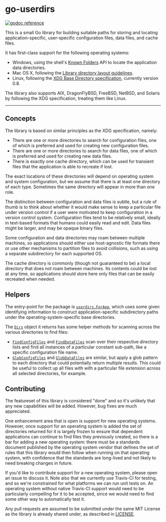 # go-userdirs

[![godoc reference](https://godoc.org/github.com/apparentlymart/go-userdirs/userdirs?status.svg)](https://godoc.org/github.com/apparentlymart/go-userdirs/userdirs)

This is a small Go library for building suitable paths for storing and locating
application-specific, user-specific configuration files, data files, and
cache files.

It has first-class support for the following operating systems:

- Windows, using the shell's [Known Folders](<https://msdn.microsoft.com/en-us/library/windows/desktop/bb776911(v=vs.85).aspx>) API to locate the application data directories.
- Mac OS X, following the [Library directory layout guidelines](https://developer.apple.com/library/archive/documentation/FileManagement/Conceptual/FileSystemProgrammingGuide/FileSystemOverview/FileSystemOverview.html#//apple_ref/doc/uid/TP40010672-CH2-SW1).
- Linux, following the [XDG Base Directory specification](https://specifications.freedesktop.org/basedir-spec/basedir-spec-0.8.html), currently version 0.8.

The library also supports AIX, DragonFlyBSD, FreeBSD, NetBSD, and Solaris by
following the XDG specification, treating them like Linux.

---

## Concepts

The library is based on similar principles as the XDG specification, namely:

- There are one or more directories to search for configuration files, one of
  which is preferred and used for creating new configuration files.
- There are one or more directories to search for data files, one of which
  is preferred and used for creating new data files.
- There is exactly one cache directory, which can be used for transient files
  that the application is able to recreate if lost.

The exact locations of these directories will depend on operating system and
system configuration, but we assume that there is at least one directory of
each type. Sometimes the same directory will appear in more than one role.

The distinction between configuration and data files is subtle, but a rule of
thumb is to think about whether it would make sense to keep a particular file
under version control if a user were motivated to keep configuration in a
version control system. Configuration files tend to be relatively small, ideally
in text-based formats that humans could easily read and edit. Data files might
be larger, and may be opaque binary files.

Some configuration and data directories may roam between multiple machines, so
applications should either use host-agnostic file formats there or use other
mechanisms to partition files to avoid collisions, such as using a separate
subdirectory for each supported OS.

The cache directory is commonly (though not guaranteed to be) a local directory
that does not roam between machines. Its contents could be lost at any time,
so applications should store here only files that can be easily recreated when
needed.

## Helpers

The entry-point for the package is
[`userdirs.ForApp`](https://godoc.org/github.com/apparentlymart/go-userdirs/userdirs#ForApp),
which uses some given identifying information to construct application-specific
subdirectory paths under the operating-system-specific base directories.

The [`Dirs`](https://godoc.org/github.com/apparentlymart/go-userdirs/userdirs#Dirs)
object it returns has some helper methods for scanning across the various
directories to find files:

- [`FindConfigFiles`](https://godoc.org/github.com/apparentlymart/go-userdirs/userdirs#Dirs.FindConfigFiles)
  and
  [`FindDataFiles`](https://godoc.org/github.com/apparentlymart/go-userdirs/userdirs#Dirs.FindDataFiles)
  scan over their respective directory lists and find all instances of a
  particular constant sub-path, like a specific configuration file name.
- [`GlobConfigFiles`](https://godoc.org/github.com/apparentlymart/go-userdirs/userdirs#Dirs.GlobConfigFiles)
  and
  [`GlobDataFiles`](https://godoc.org/github.com/apparentlymart/go-userdirs/userdirs#Dirs.GlobDataFiles)
  are similar, but apply a glob pattern to each directory that could potentially
  return multiple results. This could be useful to collect up all files with
  with a particular file extension across all selected directories, for example.

## Contributing

The featureset of this library is considered "done" and so it's unlikely that
any new capabilities will be added. However, bug fixes are much appreciated.

One enhancement area that is open is support for new operating systems. However,
once support for an operating system is added the set of directories returned
for it is largely frozen to ensure that dependent applications can continue
to find files they previously created, so there is a bar for adding a new
operating system: there must be a standards document published by the operating
system vendor that defines the set of rules that this library would then follow
when running on that operating system, with confidence that the standards are
long-lived and not likely to need breaking changes in future.

If you'd like to contribute support for a new operating system, please open
an issue to discuss it. Note also that we currently use Travis-CI for testing,
and so we're constrained for what platforms we can run unit tests on. An
operating system without native Travis-CI support would need to be particularly
compelling for it to be accepted, since we would need to find some other way
to automatically test it.

Any pull requests are assumed to be submitted under the same MIT License as
the library is already shared under, as described in [LICENSE](./LICENSE).
